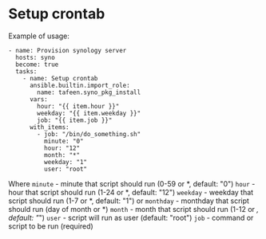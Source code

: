 # Setup crontab

Example of usage:
```
- name: Provision synology server
  hosts: syno
  become: true
  tasks:
    - name: Setup crontab
      ansible.builtin.import_role:
        name: tafeen.syno_pkg_install
      vars:
        hour: "{{ item.hour }}"
        weekday: "{{ item.weekday }}"
        job: "{{ item.job }}"
      with_items:
        - job: "/bin/do_something.sh"
          minute: "0"
          hour: "12"
          month: "*"
          weekday: "1"
          user: "root"
```

Where
`minute` - minute that script should run (0-59 or *, default: "0")
`hour` - hour that script should run (1-24 or *, default: "12")
`weekday` - weekday that script should run (1-7 or *, default: "1") or `monthday` - monthday that script should run (day of month or *)
`month` - month that script should run (1-12 or *, default: "*")
`user` - script will run as user (default: "root")
`job` - command or script to be run (required)